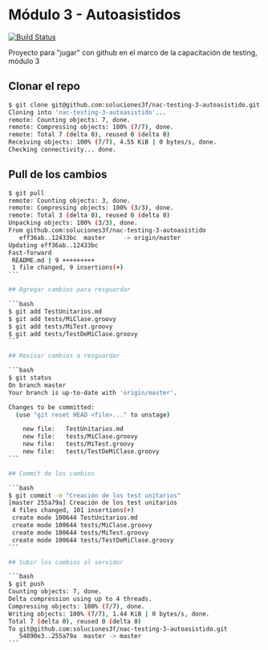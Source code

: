 # Módulo 3 - Autoasistidos

[![Build Status](https://travis-ci.org/soluciones3f/nac-testing-3-autoasistido.svg?branch=master)](https://travis-ci.org/soluciones3f/nac-testing-3-autoasistido)

Proyecto para "jugar" con github en el marco de la capacitación de testing, módulo 3



## Clonar el repo

```bash
$ git clone git@github.com:soluciones3f/nac-testing-3-autoasistido.git
Cloning into 'nac-testing-3-autoasistido'...
remote: Counting objects: 7, done.
remote: Compressing objects: 100% (7/7), done.
remote: Total 7 (delta 0), reused 0 (delta 0)
Receiving objects: 100% (7/7), 4.55 KiB | 0 bytes/s, done.
Checking connectivity... done.
```

## Pull de los cambios
````bash
$ git pull
remote: Counting objects: 3, done.
remote: Compressing objects: 100% (3/3), done.
remote: Total 3 (delta 0), reused 0 (delta 0)
Unpacking objects: 100% (3/3), done.
From github.com:soluciones3f/nac-testing-3-autoasistido
   eff36ab..12433bc  master     -> origin/master
Updating eff36ab..12433bc
Fast-forward
 README.md | 9 +++++++++
 1 file changed, 9 insertions(+)
```

## Agregar cambios para resguardar

```bash
$ git add TestUnitarios.md 
$ git add tests/MiClase.groovy 
$ git add tests/MiTest.groovy 
$ git add tests/TestDeMiClase.groovy 
```

## Revisar cambios a resguardar

```bash
$ git status
On branch master
Your branch is up-to-date with 'origin/master'.

Changes to be committed:
  (use "git reset HEAD <file>..." to unstage)

	new file:   TestUnitarios.md
	new file:   tests/MiClase.groovy
	new file:   tests/MiTest.groovy
	new file:   tests/TestDeMiClase.groovy
```

## Commit de los cambios

```bash
$ git commit -m "Creación de los test unitarios"
[master 255a79a] Creación de los test unitarios
 4 files changed, 101 insertions(+)
 create mode 100644 TestUnitarios.md
 create mode 100644 tests/MiClase.groovy
 create mode 100644 tests/MiTest.groovy
 create mode 100644 tests/TestDeMiClase.groovy
```

## Subir los cambios al servidor

```bash
$ git push
Counting objects: 7, done.
Delta compression using up to 4 threads.
Compressing objects: 100% (7/7), done.
Writing objects: 100% (7/7), 1.44 KiB | 0 bytes/s, done.
Total 7 (delta 0), reused 0 (delta 0)
To git@github.com:soluciones3f/nac-testing-3-autoasistido.git
   54890e3..255a79a  master -> master
```





